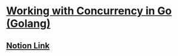 # [Working with Concurrency in Go (Golang)](https://www.udemy.com/course/working-with-concurrency-in-go-golang/)

## [Notion Link](https://prickle-cartoon-cbc.notion.site/Working-with-Concurrency-in-Go-cec443c9fd6841c4ba88d42bba86ec91)
